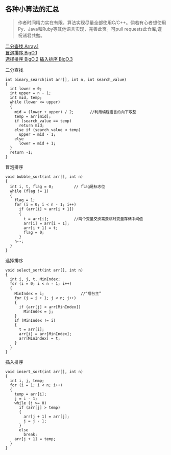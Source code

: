 ## 各种小算法的汇总

> 作者时间精力实在有限，算法实现尽量全部使用C/C++。倘若有心者想使用Py、Java和Ruby等其他语言实现，完善此页。可pull requests此仓库,谨祝诸君共勉。

<a href='#BinarySearch' >二分查找 Array.1</a>    
<a href='#BubbleSort' >冒泡排序 BigO.1</a>     
<a href='#SelectSort' >选择排序 BigO.2</a>
<a href='#InsertSort' >插入排序 BigO.3</a>     



<span id="BinarySearch">二分查找</span>    
~~~
int binary_search(int arr[], int n, int search_value)
{
  int lower = 0;
  int upper = n - 1;
  int mid, temp;
  while (lower <= upper)
  {
    mid = (lower + upper) / 2;       //利用编程语言的向下取整
    temp = arr[mid];
    if (search_value == temp)
      return mid;
    else if (search_value < temp)
      upper = mid - 1;
    else
      lower = mid + 1;
  }
  return -1;
}
~~~

<span id="BubbleSort">冒泡排序</span>    
~~~
void bubble_sort(int arr[], int n)
{
  int i, t, flag = 0;         // flag是标志位
  while (flag != 1)
  {
    flag = 1;
    for (i = 0; i < n - 1; i++)
      if (arr[i] > arr[i + 1]) 
      {
        t = arr[i];           //两个变量交换需要临时变量存储中间值
        arr[i] = arr[i + 1];
        arr[i + 1] = t;
        flag = 0;
      }
    n--;
  }
}
~~~    

<span id="SelectSort">选择排序</span>   
~~~   
void select_sort(int arr[], int n)
{
  int i, j, t, MinIndex;
  for (i = 0; i < n - 1; i++)
  {
    MinIndex = i;                //“擂台主”  
    for (j = i + 1; j < n; j++)
    {
      if (arr[j] < arr[MinIndex])
        MinIndex = j;
    }
    if (MinIndex != i)
    {                           
      t = arr[i];
      arr[i] = arr[MinIndex];
      arr[MinIndex] = t;
    }
  }
}
~~~     

<span id="InsertSort">插入排序</span>   
~~~
void insert_sort(int arr[], int n)
{
  int i, j, temp;
  for (i = 1; i < n; i++)
  {
    temp = arr[i];
    j = i - 1;
    while (j >= 0)
      if (arr[j] > temp)
      {
        arr[j + 1] = arr[j];
        j = j - 1;
      }
      else
        break;
    arr[j + 1] = temp;
  }
}
~~~